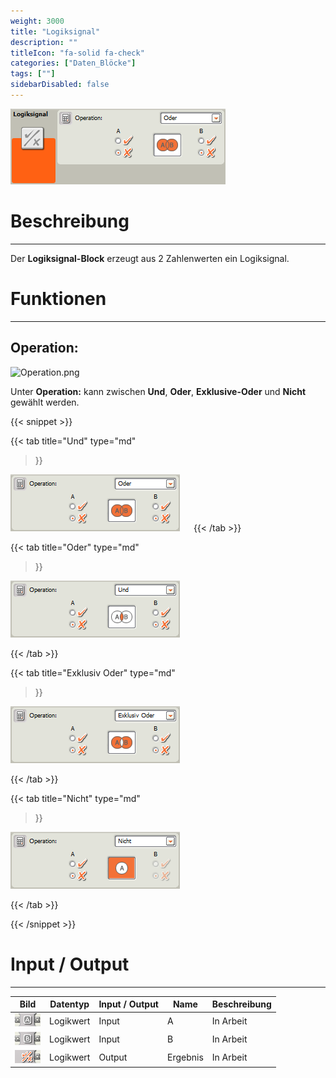 ```yaml
---
weight: 3000
title: "Logiksignal"
description: ""
titleIcon: "fa-solid fa-check"
categories: ["Daten_Blöcke"]
tags: [""]
sidebarDisabled: false
---
```


![Logiksignal.png](/images/nxt-images/Kapitel%205%20Daten/5.1%20Logiksignal/Oder.png)

# Beschreibung
---

Der **Logiksignal-Block** erzeugt aus 2 Zahlenwerten ein Logiksignal.

# Funktionen
---

## Operation:

![Operation.png](/images/nxt-images/Kapitel%20ss5%20Daten/5.1%20Logiksignal/Oder.png)

Unter **Operation:** kann zwischen **Und**, **Oder**, **Exklusive-Oder** und **Nicht** gewählt werden.

{{< snippet >}}

{{< tab
    title="Und"
    type="md"
>}}

![Operation.png](/images/nxt-images/Kapitel%205%20Daten/5.1%20Logiksignal/Operation2.png)
 
{{< /tab >}}

{{< tab
    title="Oder"
    type="md"
>}}

![Operation.png](/images/nxt-images/Kapitel%205%20Daten/5.1%20Logiksignal/Operation1.png)

{{< /tab >}}

{{< tab
    title="Exklusiv Oder"
    type="md"
>}}

![Operation.png](/images/nxt-images/Kapitel%205%20Daten/5.1%20Logiksignal/Operation3.png)

{{< /tab >}}

{{< tab
    title="Nicht"
    type="md"
>}}

![Operation.png](/images/nxt-images/Kapitel%205%20Daten/5.1%20Logiksignal/Operation4.png)

{{< /tab >}}

{{< /snippet >}}

# Input / Output
---

| Bild                                                                                         | Datentyp    | Input / Output | Name     |Beschreibung|
| -------------------------------------------------------------------------------------------- | ------------| ------------ |----------|------------|
| ![Input1.png](/images/nxt-images/Kapitel%205%20Daten/Input1.png)  | Logikwert | Input  | A        | In Arbeit 
| ![Input2.png](/images/nxt-images/Kapitel%205%20Daten/Input2.png)  | Logikwert | Input  | B        | In Arbeit
| ![Input5.png](/images/nxt-images/Kapitel%205%20Daten/Input5.png)  | Logikwert | Output | Ergebnis | In Arbeit
